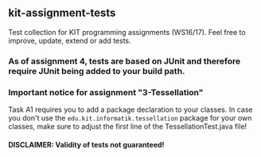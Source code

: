 ## kit-assignment-tests

Test collection for KIT programming assignments (WS16/17).
Feel free to improve, update, extend or add tests.

### As of assignment 4, tests are based on JUnit and therefore require JUnit being added to your build path.

### Important notice for assignment "3-Tessellation"

Task A1 requires you to add a package declaration to your classes.
In case you don't use the `edu.kit.informatik.tessellation` package for your own classes, make sure to adjust the first line of the TessellationTest.java file!

#### DISCLAIMER: Validity of tests not guaranteed!
